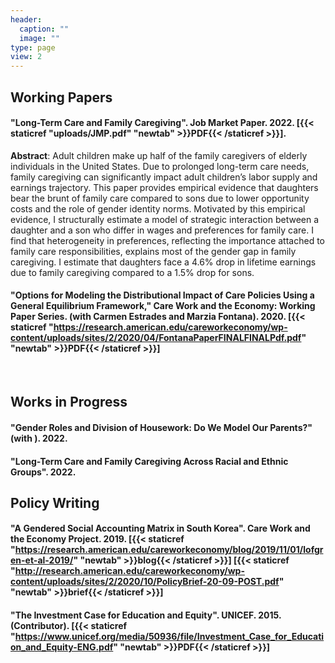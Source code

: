 ```yaml
---
header:
  caption: ""
  image: ""
type: page
view: 2
---
```


## Working Papers
  
#### "Long-Term Care and Family Caregiving". Job Market Paper. 2022. [{{< staticref "uploads/JMP.pdf" "newtab" >}}PDF{{< /staticref >}}].

**Abstract**: Adult children make up half of the family caregivers of elderly individuals in the United States. Due to prolonged long-term care needs, family caregiving can significantly impact adult children’s labor supply and earnings trajectory. This paper provides empirical evidence that daughters bear the brunt of family care compared to sons due to lower opportunity costs and the role of gender identity norms. Motivated by this empirical evidence, I structurally estimate a model of strategic interaction between a daughter and a son who differ in wages and preferences for family care. I find that heterogeneity in preferences, reflecting the importance attached to family care responsibilities, explains most of the gender gap in family caregiving. I estimate that daughters face a 4.6% drop in lifetime earnings due to family caregiving compared to a 1.5% drop for sons.

#### "Options for Modeling the Distributional Impact of Care Policies Using a General Equilibrium Framework," Care Work and the Economy: Working Paper Series. (with Carmen Estrades and Marzia Fontana). 2020. [{{< staticref "https://research.american.edu/careworkeconomy/wp-content/uploads/sites/2/2020/04/FontanaPaperFINALFINALPdf.pdf" "newtab" >}}PDF{{< /staticref >}}] 
<br> 

## Works in Progress

#### "Gender Roles and Division of Housework: Do We Model Our Parents?" (with ). 2022.

#### "Long-Term Care and Family Caregiving Across Racial and Ethnic Groups". 2022.

## Policy Writing

#### "A Gendered Social Accounting Matrix in South Korea". Care Work and the Economy Project. 2019. [{{< staticref "https://research.american.edu/careworkeconomy/blog/2019/11/01/lofgren-et-al-2019/" "newtab" >}}blog{{< /staticref >}}] [{{< staticref "http://research.american.edu/careworkeconomy/wp-content/uploads/sites/2/2020/10/PolicyBrief-20-09-POST.pdf" "newtab" >}}brief{{< /staticref >}}] 

#### "The Investment Case for Education and Equity". UNICEF. 2015. (Contributor). [{{< staticref "https://www.unicef.org/media/50936/file/Investment_Case_for_Education_and_Equity-ENG.pdf" "newtab" >}}PDF{{< /staticref >}}]




